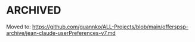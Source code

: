 # ARCHIVED
Moved to: https://github.com/guannko/ALL-Projects/blob/main/offerspsp-archive/jean-claude-userPreferences-v7.md